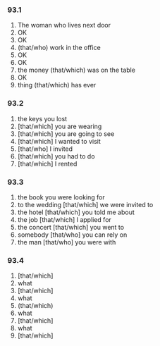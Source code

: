 ### 93.1
1. The woman who lives next door
2. OK
3. OK
4. (that/who) work in the office
5. OK
6. OK
7. the money (that/which) was on the table
8. OK
9. thing (that/which) has ever

### 93.2
1. the keys you lost
2. [that/which] you are wearing
3. [that/which] you are going to see
4. [that/which] I wanted to visit
5. [that/who] I invited
6. [that/which] you had to do
7. [that/which] I rented

### 93.3
1. the book you were looking for
2. to the wedding [that/which] we were invited to
3. the hotel [that/which] you told me about
4. the job [that/which] I applied for
5. the concert [that/which] you went to
6. somebody [that/who] you can rely on
7. the man [that/who] you were with

### 93.4
1. [that/which]
2. what
3. [that/which]
4. what
5. (that/which)
6. what
7. [that/which]
8. what
9. [that/which]